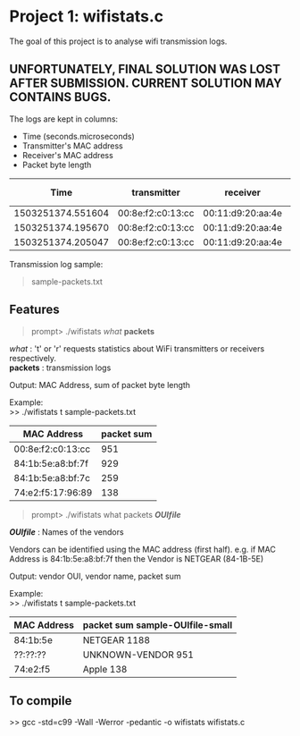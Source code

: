 # Project 1: wifistats.c
The goal of this project is to analyse wifi transmission logs. 

## UNFORTUNATELY, FINAL SOLUTION WAS LOST AFTER SUBMISSION. CURRENT SOLUTION MAY CONTAINS BUGS.

The logs are kept in columns:  
- Time (seconds.microseconds)  
- Transmitter's MAC address  
- Receiver's MAC address  
- Packet byte length  

Time | transmitter | receiver | packet length
--- | --- | --- | ---
1503251374.551604|	00:8e:f2:c0:13:cc|	00:11:d9:20:aa:4e|	157
1503251374.195670|	00:8e:f2:c0:13:cc|	00:11:d9:20:aa:4e|	397
1503251374.205047|	00:8e:f2:c0:13:cc|	00:11:d9:20:aa:4e|	397

Transmission log sample:  
> sample-packets.txt

## Features
> prompt> ./wifistats *what* **packets**

*what* : 't' or 'r' requests statistics about WiFi transmitters or receivers respectively.  
**packets** : transmission logs  
  
Output: MAC Address, sum of packet byte length  
  
Example:  
\>> ./wifistats t sample-packets.txt
   
MAC Address | packet sum
 --- | ---
00:8e:f2:c0:13:cc|	951
84:1b:5e:a8:bf:7f|	929
84:1b:5e:a8:bf:7c|	259
74:e2:f5:17:96:89|	138

> prompt> ./wifistats what packets ***OUIfile***

***OUIfile*** : Names of the vendors 

Vendors can be identified using the MAC address (first half). 
e.g. 
if MAC Address is 84:1b:5e:a8:bf:7f
then the Vendor is NETGEAR (84-1B-5E)

Output: vendor OUI, vendor name, packet sum

Example:  
\>> ./wifistats t sample-packets.txt
   
MAC Address | packet sum sample-OUIfile-small
 --- | ---
84:1b:5e|	NETGEAR	1188
??:??:??|	UNKNOWN-VENDOR	951
74:e2:f5|	Apple	138


## To compile
\>> gcc -std=c99 -Wall -Werror -pedantic -o wifistats wifistats.c
